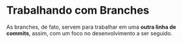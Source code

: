 # Trabalhando com Branches

As branches, de fato, servem para trabalhar em uma **outra linha de commits**, assim, com um foco no desenvolvimento a ser seguido.

<!--stackedit_data:
eyJoaXN0b3J5IjpbLTUzMDM3OTUxNF19
-->